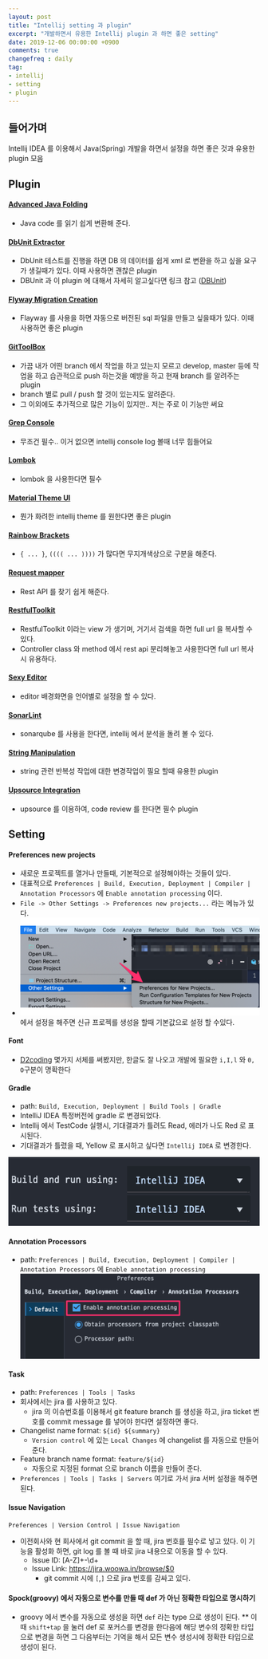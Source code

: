 ```yaml
---
layout: post
title: "Intellij setting 과 plugin"
excerpt: "개발하면서 유용한 Intellij plugin 과 하면 좋은 setting"
date: 2019-12-06 00:00:00 +0900
comments: true
changefreq : daily
tag:
- intellij
- setting
- plugin
---
```

## 들어가며
 Intellij IDEA 를 이용해서 Java(Spring) 개발을 하면서 설정을 하면 좋은 것과 유용한 plugin 모음

## Plugin
#### [Advanced Java Folding](https://plugins.jetbrains.com/plugin/9320-advanced-java-folding)
* Java code 를 읽기 쉽게 변환해 준다.

#### [DbUnit Extractor](https://plugins.jetbrains.com/plugin/7958-dbunit-extractor)
* DbUnit 테스트를 진행을 하면 DB 의 데이터를 쉽게 xml 로 변환을 하고 싶을 요구가 생길때가 있다.
이때 사용하면 괜찮은 plugin
* DBUnit 과 이 plugin 에 대해서 자세히 알고싶다면 링크 참고 ([DBUnit](http://woowabros.github.io/experience/2019/11/06/db-unit.html))

#### [Flyway Migration Creation](https://plugins.jetbrains.com/plugin/8597-flyway-migration-creation)
* Flayway 를 사용을 하면 자동으로 버전된 sql 파일을 만들고 싶을때가 있다. 이때 사용하면 좋은 plugin

#### [GitToolBox](https://plugins.jetbrains.com/plugin/7499-gittoolbox)
* 가끔 내가 어떤 branch 에서 작업을 하고 있는지 모르고 develop, master 등에 작업을 하고 습관적으로 push 하는것을 예방을 하고 현재 branch 를 알려주는 plugin
* branch 별로 pull / push 할 것이 있는지도 알려준다.
* 그 이외에도 추가적으로 많은 기능이 있지만.. 저는 주로 이 기능만 써요

#### [Grep Console](https://plugins.jetbrains.com/plugin/7125-grep-console)
* 무조건 필수.. 이거 없으면 intellij console log 볼때 너무 힘들어요

#### [Lombok](https://plugins.jetbrains.com/plugin/6317-lombok)
* lombok 을 사용한다면 필수

#### [Material Theme UI](https://plugins.jetbrains.com/plugin/8006-material-theme-ui)
* 뭔가 화려한 intellij theme 를 원한다면 좋은 plugin

#### [Rainbow Brackets](https://plugins.jetbrains.com/plugin/10080-rainbow-brackets)
* `{ ... }`, `(((( ... ))))` 가 많다면 무지개색상으로 구분을 해준다.

#### [Request mapper](https://plugins.jetbrains.com/plugin/9567-request-mapper)
* Rest API 를 찾기 쉽게 해준다.

#### [RestfulToolkit](https://plugins.jetbrains.com/plugin/10292-restfultoolkit)
* RestfulToolkit 이라는 view 가 생기며, 거기서 검색을 하면 full url 을 복사할 수 있다.
* Controller class 와 method 에서 rest api 분리해놓고 사용한다면 full url 복사시 유용하다.

#### [Sexy Editor](https://plugins.jetbrains.com/plugin/1833-sexy-editor)
* editor 배경화면을 언어별로 설정을 할 수 있다.

#### [SonarLint](https://plugins.jetbrains.com/plugin/7973-sonarlint)
* sonarqube 를 사용을 한다면, intellij 에서 분석을 돌려 볼 수 있다.
#### [String Manipulation](https://plugins.jetbrains.com/plugin/2162-string-manipulation)
* string 관련 반복성 작업에 대한 변경작업이 필요 할때 유용한 plugin

#### [Upsource Integration](https://plugins.jetbrains.com/plugin/7431-upsource-integration)
* upsource 를 이용하여, code review 를 한다면 필수 plugin

## Setting
#### Preferences new projects
* 새로운 프로젝트를 열거나 만들때, 기본적으로 설정해야하는 것들이 있다.
* 대표적으로 `Preferences | Build, Execution, Deployment | Compiler | Annotation Processors` 에 `Enable annotation processing` 이다.
* `File -> Other Settings -> Preferences new projects...` 라는 메뉴가 있다.
* ![Preferences new projects](/assets/img/posts/intellij_setting_plugin/preferences-new-project.png) 에서 설정을 해주면 신규 프로젝를 생성을 할때 기본값으로 설정 할 수있다.

#### Font
* [D2coding]('https://github.com/naver/d2codingfont') 몇가지 서체를 써봤지만, 한글도 잘 나오고 개발에 필요한 `i,I,l` 와 `0, O`구분이 명확한다

#### Gradle
* path: `Build, Execution, Deployment | Build Tools | Gradle`
* IntelliJ IDEA 특정버전에 gradle 로 변경되었다.
* Intellij 에서 TestCode 실행시, 기대결과가 틀려도 Read, 에러가 나도 Red 로 표시된다.
* 기대결과가 틀렸을 때, Yellow 로 표시하고 싶다면 `Intellij IDEA` 로 변경한다.<br/>
<img src="/assets/img/posts/intellij_setting_plugin/intellij-gradle.png" />

#### Annotation Processors
* path: `Preferences | Build, Execution, Deployment | Compiler | Annotation Processors` 에 `Enable annotation processing`
![Enable annotation processing](/assets/img/posts/intellij_setting_plugin/enable-annotation-processing.png)

#### Task
* path: `Preferences | Tools | Tasks`
* 회사에서는 jira 를 사용하고 있다.
    - jira 의 이슈번호를 이용해서 git feature branch 를 생성을 하고, jira ticket 번호를 commit message 를 넣어야 한다면 설정하면 좋다.
* Changelist name format: `${id} ${summary}`
    - `Version control` 에 있는 `Local Changes` 에 changelist 를 자동으로 만들어 준다.
* Feature branch name format: `feature/${id}`
    - 자동으로 지정된 format 으로 branch 이름을 만들어 준다.
* `Preferences | Tools | Tasks | Servers` 여기로 가서 jira 서버 설정을 해주면 된다.

#### Issue Navigation
`Preferences | Version Control | Issue Navigation`
* 이전회사와 현 회사에서 git commit 을 할 때, jira 번호를 필수로 넣고 있다. 이 기능을 활성화 하면, git log 를 볼 때 바로 jira 내용으로 이동을 할 수 있다.
    - Issue ID: [A-Z]+\-\d+
    - Issue Link: https://jira.woowa.in/browse/$0
        + git commit 시에 `[`,`]` 으로 jira 번호를 감싸고 있다.

#### Spock(groovy) 에서 자동으로 변수를 만들 때 def 가 아닌 정확한 타입으로 명시하기
* groovy 에서 변수를 자동으로 생성을 하면 `def` 라는 type 으로 생성이 된다.
** 이때 `shift+tap` 을 눌러 def 로 포커스를 변경을 한다음에 해당 변수의 정확한 타입으로 변경을 하면 그 다음부터는 기억을 해서 모든 변수 생성시에 정확한 타입으로 생성이 된다.


